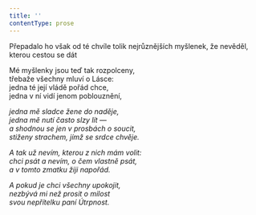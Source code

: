 ```yaml
---
title: ''
contentType: prose
---
```


Přepadalo ho však od té chvíle tolik nejrůznějších myšlenek, že ne­věděl, kterou cestou se dát

  

Mé myšlenky jsou teď tak rozpolceny,  
třebaže všechny mluví o Lásce:  
jedna té její vládě pořád chce,  
jedna v ní vidí jenom poblouznění,

_jedna mě sladce žene do naděje,  
jedna mě nutí často slzy lít —  
a shodnou se jen v prosbách o soucit,  
stiženy strachem, jímž se srdce chvěje._

_A tak už nevím, kterou z nich mám volit:  
chci psát a nevím, o čem vlastně psát,  
a v tomto zmatku žiji napořád._

_A pokud je chci všechny upokojit,  
nezbývá mi než prosit o milost  
svou nepřítelku paní Útrpnost._
